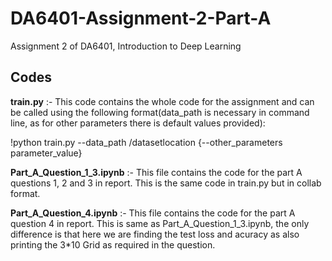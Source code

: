 # DA6401-Assignment-2-Part-A
Assignment 2 of DA6401, Introduction to Deep Learning 

**Codes**
-----------------
**train.py** :- This code contains the whole code for the assignment and can be called using the following format(data_path is necessary in command line, as for other parameters there is default values provided):
 
!python train.py --data_path /datasetlocation {--other_parameters parameter_value}


**Part_A_Question_1_3.ipynb** :- This file contains the code for the part A questions 1, 2 and 3 in report. This is the same code in train.py but in collab format.

**Part_A_Question_4.ipynb** :- This file contains the code for the part A question 4 in report. This is same as Part_A_Question_1_3.ipynb, the only difference is that here we are finding the test loss and acuracy as also printing the 3*10 Grid as required in the question.
